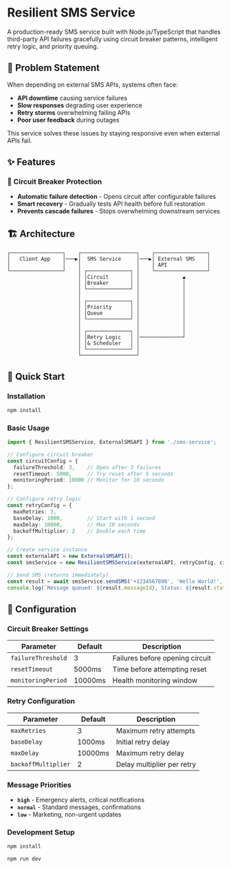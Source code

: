 # Resilient SMS Service

A production-ready SMS service built with Node.js/TypeScript that handles third-party API failures gracefully using circuit breaker patterns, intelligent retry logic, and priority queuing.

## 🎯 Problem Statement

When depending on external SMS APIs, systems often face:
- **API downtime** causing service failures
- **Slow responses** degrading user experience  
- **Retry storms** overwhelming failing APIs
- **Poor user feedback** during outages

This service solves these issues by staying responsive even when external APIs fail.

## ✨ Features

### 🔌 Circuit Breaker Protection
- **Automatic failure detection** - Opens circuit after configurable failures
- **Smart recovery** - Gradually tests API health before full restoration
- **Prevents cascade failures** - Stops overwhelming downstream services


## 🏗️ Architecture

```
┌─────────────────┐    ┌──────────────────┐    ┌─────────────────┐
│   Client App    │───▶│  SMS Service     │───▶│ External SMS    │
│                 │    │                  │    │ API             │
└─────────────────┘    │ ┌──────────────┐ │    └─────────────────┘
                       │ │Circuit       │ │              ▲
                       │ │Breaker       │ │              │
                       │ └──────────────┘ │              │
                       │                  │              │
                       │ ┌──────────────┐ │              │
                       │ │Priority      │ │              │
                       │ │Queue         │ │              │
                       │ └──────────────┘ │              │
                       │                  │              │
                       │ ┌──────────────┐ │              │
                       │ │Retry Logic   │ │──────────────┘
                       │ │& Scheduler   │ │
                       │ └──────────────┘ │
                       └──────────────────┘
```

## 🚀 Quick Start

### Installation

```bash
npm install

```

### Basic Usage

```typescript
import { ResilientSMSService, ExternalSMSAPI } from './sms-service';

// Configure circuit breaker
const circuitConfig = {
  failureThreshold: 3,    // Open after 3 failures
  resetTimeout: 5000,     // Try reset after 5 seconds  
  monitoringPeriod: 10000 // Monitor for 10 seconds
};

// Configure retry logic
const retryConfig = {
  maxRetries: 3,
  baseDelay: 1000,        // Start with 1 second
  maxDelay: 10000,        // Max 10 seconds
  backoffMultiplier: 2    // Double each time
};

// Create service instance
const externalAPI = new ExternalSMSAPI();
const smsService = new ResilientSMSService(externalAPI, retryConfig, circuitConfig);

// Send SMS (returns immediately)
const result = await smsService.sendSMS('+1234567890', 'Hello World!', 'high');
console.log(`Message queued: ${result.messageId}, Status: ${result.status}`);
```


## 🔧 Configuration

### Circuit Breaker Settings

| Parameter | Default | Description |
|-----------|---------|-------------|
| `failureThreshold` | 3 | Failures before opening circuit |
| `resetTimeout` | 5000ms | Time before attempting reset |
| `monitoringPeriod` | 10000ms | Health monitoring window |

### Retry Configuration

| Parameter | Default | Description |
|-----------|---------|-------------|
| `maxRetries` | 3 | Maximum retry attempts |
| `baseDelay` | 1000ms | Initial retry delay |
| `maxDelay` | 10000ms | Maximum retry delay |
| `backoffMultiplier` | 2 | Delay multiplier per retry |

### Message Priorities

- **`high`** - Emergency alerts, critical notifications
- **`normal`** - Standard messages, confirmations  
- **`low`** - Marketing, non-urgent updates


### Development Setup

```bash
npm install

npm run dev
```
